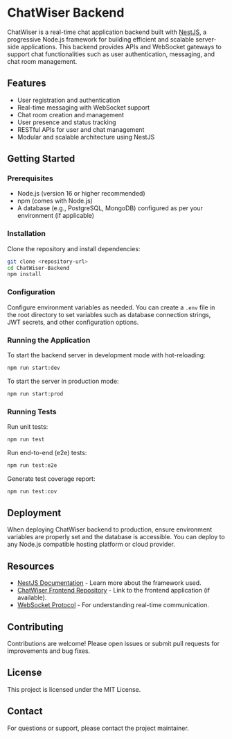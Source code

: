 # ChatWiser Backend

ChatWiser is a real-time chat application backend built with [NestJS](https://nestjs.com/), a progressive Node.js framework for building efficient and scalable server-side applications. This backend provides APIs and WebSocket gateways to support chat functionalities such as user authentication, messaging, and chat room management.

## Features

- User registration and authentication
- Real-time messaging with WebSocket support
- Chat room creation and management
- User presence and status tracking
- RESTful APIs for user and chat management
- Modular and scalable architecture using NestJS

## Getting Started

### Prerequisites

- Node.js (version 16 or higher recommended)
- npm (comes with Node.js)
- A database (e.g., PostgreSQL, MongoDB) configured as per your environment (if applicable)

### Installation

Clone the repository and install dependencies:

```bash
git clone <repository-url>
cd ChatWiser-Backend
npm install
```

### Configuration

Configure environment variables as needed. You can create a `.env` file in the root directory to set variables such as database connection strings, JWT secrets, and other configuration options.

### Running the Application

To start the backend server in development mode with hot-reloading:

```bash
npm run start:dev
```

To start the server in production mode:

```bash
npm run start:prod
```

### Running Tests

Run unit tests:

```bash
npm run test
```

Run end-to-end (e2e) tests:

```bash
npm run test:e2e
```

Generate test coverage report:

```bash
npm run test:cov
```

## Deployment

When deploying ChatWiser backend to production, ensure environment variables are properly set and the database is accessible. You can deploy to any Node.js compatible hosting platform or cloud provider.

## Resources

- [NestJS Documentation](https://docs.nestjs.com) - Learn more about the framework used.
- [ChatWiser Frontend Repository](#) - Link to the frontend application (if available).
- [WebSocket Protocol](https://developer.mozilla.org/en-US/docs/Web/API/WebSockets_API) - For understanding real-time communication.

## Contributing

Contributions are welcome! Please open issues or submit pull requests for improvements and bug fixes.

## License

This project is licensed under the MIT License.

## Contact

For questions or support, please contact the project maintainer.
